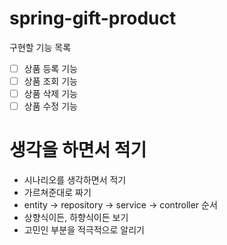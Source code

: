 # spring-gift-product

구현할 기능 목록
- [ ] 상품 등록 기능
- [ ] 상품 조회 기능
- [ ] 상품 삭제 기능
- [ ] 상품 수정 기능 

# 생각을 하면서 적기
- 시나리오를 생각하면서 적기
- 가르쳐준대로 짜기
- entity -> repository -> service -> controller 순서
- 상향식이든, 하향식이든 보기
- 고민인 부분을 적극적으로 알리기